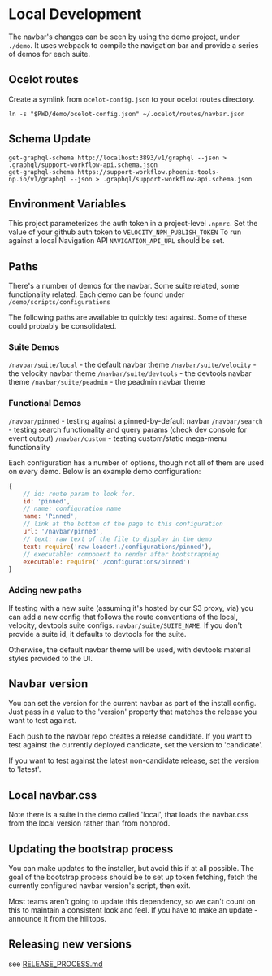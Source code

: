 # Local Development

The navbar's changes can be seen by using the demo project, under `./demo`. It uses webpack to compile the navigation bar and provide a series of demos for each suite.

## Ocelot routes

Create a symlink from `ocelot-config.json` to your ocelot routes directory.

```
ln -s "$PWD/demo/ocelot-config.json" ~/.ocelot/routes/navbar.json
```

## Schema Update

```
get-graphql-schema http://localhost:3893/v1/graphql --json > .graphql/support-workflow-api.schema.json
get-graphql-schema https://support-workflow.phoenix-tools-np.io/v1/graphql --json > .graphql/support-workflow-api.schema.json
```

## Environment Variables

This project parameterizes the auth token in a project-level `.npmrc`. Set the value of your github auth token to `VELOCITY_NPM_PUBLISH_TOKEN`
To run against a local Navigation API `NAVIGATION_API_URL` should be set.

## Paths

There's a number of demos for the navbar. Some suite related, some functionality related.
Each demo can be found under `/demo/scripts/configurations`

The following paths are available to quickly test against. Some of these could probably be consolidated.

### Suite Demos

`/navbar/suite/local` - the default navbar theme
`/navbar/suite/velocity` - the velocity navbar theme
`/navbar/suite/devtools` - the devtools navbar theme
`/navbar/suite/peadmin` - the peadmin navbar theme

### Functional Demos

`/navbar/pinned` - testing against a pinned-by-default navbar
`/navbar/search` - testing search functionality and query params (check dev console for event output)
`/navbar/custom` - testing custom/static mega-menu functionality

Each configuration has a number of options, though not all of them are used on every demo. Below is an example demo configuration:

```javascript
{
    // id: route param to look for.
    id: 'pinned',
    // name: configuration name
    name: 'Pinned',
    // link at the bottom of the page to this configuration
    url: '/navbar/pinned',
    // text: raw text of the file to display in the demo
    text: require('raw-loader!./configurations/pinned'),
    // executable: component to render after bootstrapping
    executable: require('./configurations/pinned')
}
```

### Adding new paths

If testing with a new suite (assuming it's hosted by our S3 proxy, via) you can add a new config that follows the route conventions of the local, velocity, devtools suite configs. `navbar/suite/SUITE_NAME`. If you don't provide a suite id, it defaults to devtools for the suite.

Otherwise, the default navbar theme will be used, with devtools material styles provided to the UI.

## Navbar version

You can set the version for the current navbar as part of the install config. Just pass in a value to the 'version' property that matches the release you want to test against.

Each push to the navbar repo creates a release candidate. If you want to test against the currently deployed candidate, set the version to 'candidate'.

If you want to test against the latest non-candidate release, set the version to 'latest'.

## Local navbar.css

Note there is a suite in the demo called 'local', that loads the navbar.css from the local version rather than from nonprod.

## Updating the bootstrap process

You can make updates to the installer, but avoid this if at all possible. The goal of the bootstrap process should be to set up token fetching, fetch the currently configured navbar version's script, then exit.

Most teams aren't going to update this dependency, so we can't count on this to maintain a
consistent look and feel. If you have to make an update - announce it from the hilltops.

## Releasing new versions

see [RELEASE_PROCESS.md](RELEASE_PROCESS.md)
